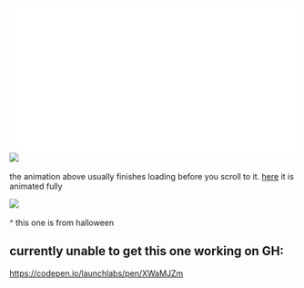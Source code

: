 <div>  
  <div>
    <img src="https://raw.githubusercontent.com/neoscotch/neoscotch/b4abc0dd3ecda01ab785e82f515922fb77d4b34f/readme.svg" max-width="100%" alt="testing"/>
  </div>
  <div>    
    <img src="https://raw.githubusercontent.com/neoscotch/animated-svg-as-your-readme/de71b5d9af4fa42bc840cd45fe6ced706fe46eb0/textinabox.svg" max-width="100%" />
  </div>

  the animation above usually finishes loading before you scroll to it. [here](https://github.com/neoscotch/animated-svg-as-your-readme/blob/main/textinabox.svg) it is animated fully
  
  <div>  
    <img src="https://raw.githubusercontent.com/neoscotch/animated-svg-as-your-readme/5faa3fe5e502cd17e49bd1258a5c53347e22f65b/Haunted-Library-for-animation.svg" max-width="100%" />
  </div>
  <p> ^ this one is from halloween<p/>
</div>  

## currently unable to get this one working on GH: 

https://codepen.io/launchlabs/pen/XWaMJZm

